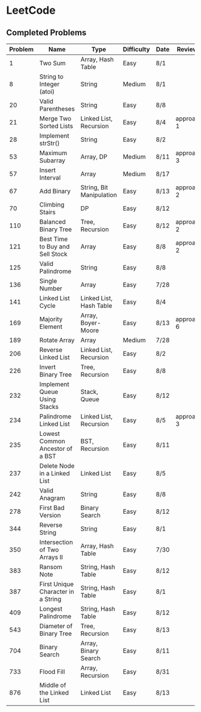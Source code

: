 # LeetCode

## Completed Problems

| Problem   | Name                               | Type                     | Difficulty | Date        | Review?    |
| --------- | ---------------------------------- | ------------------------ | ---------- | ----------- | ---------- |
| 1         | Two Sum                            | Array, Hash Table        | Easy       | 8/1         |            |
| 8         | String to Integer (atoi)           | String                   | Medium     | 8/1         |            |
| 20        | Valid Parentheses                  | String                   | Easy       | 8/8         |            |
| 21        | Merge Two Sorted Lists             | Linked List, Recursion   | Easy       | 8/4         | approach 1 |
| 28        | Implement strStr()                 | String                   | Easy       | 8/2         |            |
| 53        | Maximum Subarray                   | Array, DP                | Medium     | 8/11        | approach 3 |
| 57        | Insert Interval                    | Array                    | Medium     | 8/17        |            |
| 67        | Add Binary                         | String, Bit Manipulation | Easy       | 8/13        | approach 2 |
| 70        | Climbing Stairs                    | DP                       | Easy       | 8/12        |            |
| 110       | Balanced Binary Tree               | Tree, Recursion          | Easy       | 8/12        | approach 2 |
| 121       | Best Time to Buy and Sell Stock    | Array                    | Easy       | 8/8         | approach 2 |
| 125       | Valid Palindrome                   | String                   | Easy       | 8/8         |            |
| 136       | Single Number                      | Array                    | Easy       | 7/28        |            |
| 141       | Linked List Cycle                  | Linked List, Hash Table  | Easy       | 8/4         |            |
| 169       | Majority Element                   | Array, Boyer-Moore       | Easy       | 8/13        | approach 6 |
| 189       | Rotate Array                       | Array                    | Medium     | 7/28        |            |
| 206       | Reverse Linked List                | Linked List, Recursion   | Easy       | 8/2         |            |
| 226       | Invert Binary Tree                 | Tree, Recursion          | Easy       | 8/8         |            |
| 232       | Implement Queue Using Stacks       | Stack, Queue             | Easy       | 8/12        |            |
| 234       | Palindrome Linked List             | Linked List, Recursion   | Easy       | 8/5         | approach 3 |
| 235       | Lowest Common Ancestor of a BST    | BST, Recursion           | Easy       | 8/11        |            |
| 237       | Delete Node in a Linked List       | Linked List              | Easy       | 8/5         |            |
| 242       | Valid Anagram                      | String                   | Easy       | 8/8         |            |
| 278       | First Bad Version                  | Binary Search            | Easy       | 8/12        |            |
| 344       | Reverse String                     | String                   | Easy       | 8/1         |            |
| 350       | Intersection of Two Arrays II      | Array, Hash Table        | Easy       | 7/30        |            |
| 383       | Ransom Note                        | String, Hash Table       | Easy       | 8/12        |            |
| 387       | First Unique Character in a String | String, Hash Table       | Easy       | 8/1         |            |
| 409       | Longest Palindrome                 | String, Hash Table       | Easy       | 8/12        |            |
| 543       | Diameter of Binary Tree            | Tree, Recursion          | Easy       | 8/13        |            |
| 704       | Binary Search                      | Array, Binary Search     | Easy       | 8/11        |            |
| 733       | Flood Fill                         | Array, Recursion         | Easy       | 8/31        |            |
| 876       | Middle of the Linked List          | Linked List              | Easy       | 8/13        |            |